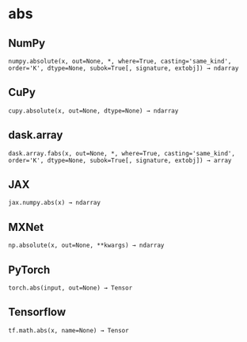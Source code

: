 # abs

## NumPy

```
numpy.absolute(x, out=None, *, where=True, casting='same_kind', order='K', dtype=None, subok=True[, signature, extobj]) → ndarray
```

## CuPy

```
cupy.absolute(x, out=None, dtype=None) → ndarray
```

## dask.array

```
dask.array.fabs(x, out=None, *, where=True, casting='same_kind', order='K', dtype=None, subok=True[, signature, extobj]) → array
```

## JAX

```
jax.numpy.abs(x) → ndarray
```

## MXNet

```
np.absolute(x, out=None, **kwargs) → ndarray
```

## PyTorch

```
torch.abs(input, out=None) → Tensor
```

## Tensorflow

```
tf.math.abs(x, name=None) → Tensor
```
